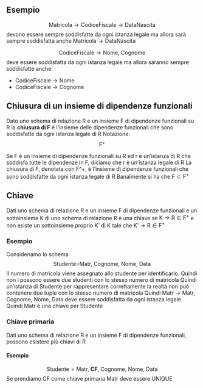 ## Esempio
$$
\text{Matricola} \rightarrow \text{CodiceFiscale} \rightarrow \text{DataNascita}
$$
devono essere sempre soddisfatte da ogni istanza legale ma allora sarà sempre soddisfatta anche $\text{Matricola}\rightarrow\text{DataNascita}$


$$
\text{CodiceFiscale}\rightarrow\text{Nome, Cognome}
$$
deve essere soddisfatta da ogni istanza legale ma allora saranno sempre soddisfatte anche:
- $\text{CodiceFiscale}\rightarrow\text{Nome}$
- $\text{CodiceFiscale}\rightarrow\text{Cognome}$

## Chiusura di un insieme di dipendenze funzionali
Dato uno schema di relazione $\text{R}$ e un insieme $\text{F}$ di dipendenze funzionali su $\text{R}$ la **chiusura di $\text{F}$** è l’insieme delle dipendenze funzionali che sono soddisfatte da ogni istanza legale di $\text{R}$
Notazione:
$$
\text{F}^+
$$

Se F è un insieme di dipendenze funzionali su R ed r è un’istanza di R che soddisfa tutte le dipendenze in F, diciamo che r è un’istanza legale di R
La chiusura di F, denotata con F^+, è l’insieme di dipendenze funzionali che sono soddisfatte da ogni istanza legale di R
Banalmente si ha che $\text{F}\subset \text{F}^+$


## Chiave
Dati uno schema di relazione $\text{R}$ e un insieme $\text{F}$ di dipendenze funzionali e un sottoinsieme $\text{K}$ di uno schema di relazione $\text{R}$ è una chiave se $\text{K}\rightarrow\text{R}\in \text{F}^+$ e non esiste un sottoinsieme proprio $\text{K'}$ di $\text{K}$ tale che $\text{K'}\rightarrow\text{R}\in \text{F}^+$
### Esempio
Consideriamo lo schema
$$
\text{Studente=Matr, Cognome, Nome, Data}
$$
Il numero di matricola viene assegnato allo studente per identificarlo.
Quindi non i possono essere due studenti con lo stesso numero di matricola
Quindi un’istanza di $\text{Studente}$ per rappresentare correttamente la realtà non può contenere due tuple con lo stesso numero di matricola
Quindi $\text{Matr}\rightarrow \text{Matr, Cognome, Nome, Data}$ deve essere soddisfatta da ogni istanza legale
Quindi $\text{Matr}$ è una chiave per $\text{Studente}$

### Chiave primaria
Dati uno schema di relazione $\text{R}$ e un insieme $\text{F}$ di dipendenze funzionali, possono esistere più chiavi di $\text{R}$
#### Esempio
$$
\text{Studente}=\text{Matr, }\textbf{CF}\text{, Cognome, Nome, Data}
$$
Se prendiamo CF come chiave primaria Matr deve essere UNIQUE


